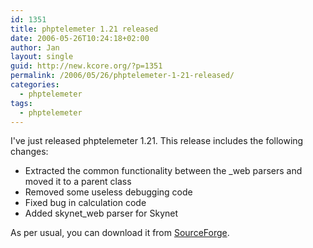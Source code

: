 ```yaml
---
id: 1351
title: phptelemeter 1.21 released
date: 2006-05-26T10:24:18+02:00
author: Jan
layout: single
guid: http://new.kcore.org/?p=1351
permalink: /2006/05/26/phptelemeter-1-21-released/
categories:
  - phptelemeter
tags:
  - phptelemeter
---
```

I've just released phptelemeter 1.21. This release includes the following changes:

  * Extracted the common functionality between the _web parsers and moved it to a parent class
  * Removed some useless debugging code
  * Fixed bug in calculation code
  * Added skynet_web parser for Skynet

As per usual, you can download it from [SourceForge](http://sourceforge.net/projects/phptelemeter).